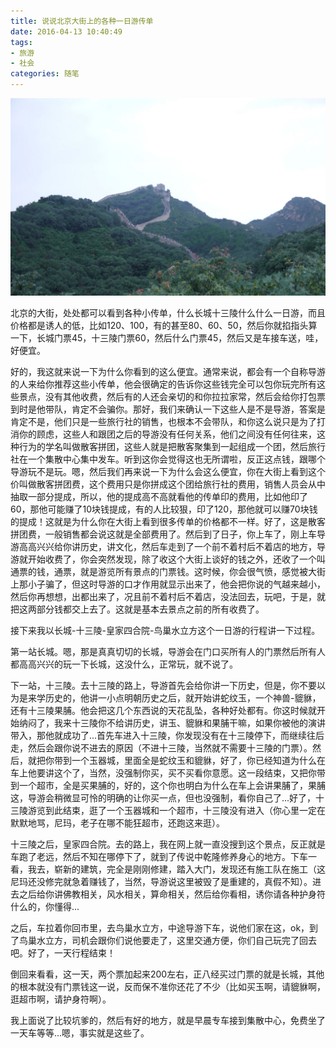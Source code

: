 ```yaml
---
title: 说说北京大街上的各种一日游传单
date: 2016-04-13 10:40:49
tags:
- 旅游
- 社会
categories: 随笔
---
```


![](说说北京大街上的各种一日游传单/14605156308235.jpg)

北京的大街，处处都可以看到各种小传单，什么长城十三陵什么什么一日游，而且价格都是诱人的低，比如120、100，有的甚至80、60、50，然后你就掐指头算一下，长城门票45，十三陵门票60，然后什么门票45，然后又是车接车送，哇，好便宜。

<!--more-->

好的，我这就来说一下为什么你看到的这么便宜。通常来说，都会有一个自称导游的人来给你推荐这些小传单，他会很确定的告诉你这些钱完全可以包你玩完所有这些景点，没有其他收费，然后有的人还会亲切的和你拉拉家常，然后会给你打包票到时是他带队，肯定不会骗你。那好，我们来确认一下这些人是不是导游，答案是肯定不是，他们只是一些旅行社的销售，也根本不会带队，和你这么说只是为了打消你的顾虑，这些人和跟团之后的导游没有任何关系，他们之间没有任何往来，这种行为的学名叫做散客拼团，这些人就是把散客聚集到一起组成一个团，然后旅行社在一个集散中心集中发车。听到这你会觉得这也无所谓啦，反正这点钱，跟哪个导游玩不是玩。嗯，然后我们再来说一下为什么会这么便宜，你在大街上看到这个价叫做散客拼团费，这个费用只是你拼成这个团给旅行社的费用，销售人员会从中抽取一部分提成，所以，他的提成高不高就看他的传单印的费用，比如他印了60，那他可能赚了10块钱提成，有的人比较狠，印了120，那他就可以赚70块钱的提成！这就是为什么你在大街上看到很多传单的价格都不一样。好了，这是散客拼团费，一般销售都会说这就是全部费用了。然后到了日子，你上车了，刚上车导游高高兴兴给你讲历史，讲文化，然后车走到了一个前不着村后不着店的地方，导游就开始收费了，你会突然发现，除了收这个大街上谈好的钱之外，还收了一个叫通票的钱，通票，就是游览所有景点的门票钱。这时候，你会很气愤，感觉被大街上那小子骗了，但这时导游的口才作用就显示出来了，他会把你说的气越来越小，然后你再想想，出都出来了，况且前不着村后不着店，没法回去，玩吧，于是，就把这两部分钱都交上去了。这就是基本去景点之前的所有收费了。

接下来我以长城-十三陵-皇家四合院-鸟巢水立方这个一日游的行程讲一下过程。

第一站长城。嗯，那是真真切切的长城，导游会在门口买所有人的门票然后所有人都高高兴兴的玩一下长城，这没什么，正常玩，就不说了。

下一站，十三陵。去十三陵的路上，导游首先会给你讲一下历史，但是，你不要以为是来学历史的，他讲一小点明朝历史之后，就开始讲蛇纹玉，一个神兽-貔貅，还有十三陵果脯。他会把这几个东西说的天花乱坠，各种好处都有。你这时候就开始纳闷了，我来十三陵你不给讲历史，讲玉、貔貅和果脯干嘛，如果你被他的演讲带入，那他就成功了...首先车进入十三陵，你发现没有在十三陵停下，而继续往后走，然后会跟你说不进去的原因（不进十三陵，当然就不需要十三陵的门票）。然后，就把你带到一个玉器城，里面全是蛇纹玉和貔貅，好了，你已经知道为什么在车上他要讲这个了，当然，没强制你买，买不买看你意愿。这一段结束，又把你带到一个超市，全是买果脯的，好的，这个你也明白为什么在车上会讲果脯了，果脯这，导游会稍微显可怜的明确的让你买一点，但也没强制，看你自己了...好了，十三陵游览到此结束，逛了一个玉器城和一个超市，十三陵没有进入（你心里一定在默默地骂，尼玛，老子在哪不能狂超市，还跑这来逛）。

十三陵之后，皇家四合院。去的路上，我在网上就一直没搜到这个景点，反正就是车跑了老远，然后不知在哪停下了，就到了传说中乾隆修养身心的地方。下车一看，我去，崭新的建筑，完全是刚刚修建，踏入大门，发现还有施工队在施工（这尼玛还没修完就急着赚钱了，当然，导游说这里被毁了是重建的，真假不知）。进去之后给你讲佛教相关，风水相关，算命相关，然后给你看相，诱你请各种护身符什么的，你懂得...

之后，车拉着你回市里，去鸟巢水立方，中途导游下车，说他们家在这，ok，到了鸟巢水立方，司机会跟你们说他要走了，这里交通方便，你们自己玩完了回去吧。好了，一天行程结束！

倒回来看看，这一天，两个票加起来200左右，正八经买过门票的就是长城，其他的根本就没有门票钱这一说，反而保不准你还花了不少（比如买玉啊，请貔貅啊，逛超市啊，请护身符啊）。

我上面说了比较坑爹的，然后有好的地方，就是早晨专车接到集散中心，免费坐了一天车等等...嗯，事实就是这些了。





